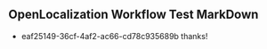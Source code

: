 ## OpenLocalization Workflow Test MarkDown
* eaf25149-36cf-4af2-ac66-cd78c935689b 
thanks!<!--HONumber=Mar16_HO3-->
